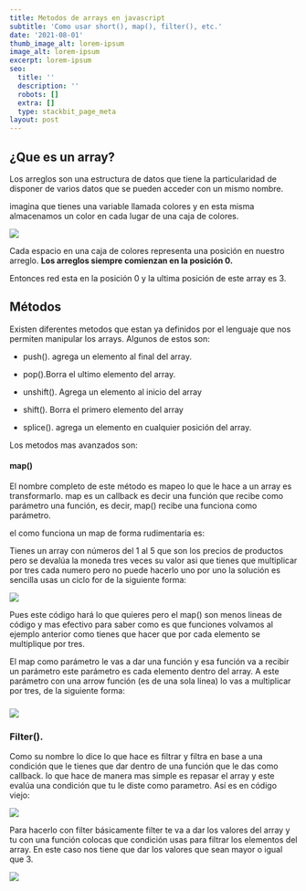 ```yaml
---
title: Metodos de arrays en javascript
subtitle: 'Como usar short(), map(), filter(), etc.'
date: '2021-08-01'
thumb_image_alt: lorem-ipsum
image_alt: lorem-ipsum
excerpt: lorem-ipsum
seo:
  title: ''
  description: ''
  robots: []
  extra: []
  type: stackbit_page_meta
layout: post
---
```

## ¿Que es un array?

Los arreglos son una estructura de datos que tiene la particularidad de disponer de varios datos que se pueden acceder con un mismo nombre.

imagina que tienes una variable llamada  colores y en esta misma almacenamos un color en cada lugar de una caja de colores.

![](/images/code.png)

Cada espacio en una caja de colores representa una posición en nuestro arreglo. **Los arreglos siempre comienzan en la posición 0.**

Entonces red esta en la posición 0 y la ultima posición de este array es 3.

## Métodos

Existen diferentes metodos que estan ya definidos por el lenguaje que nos permiten manipular los arrays. Algunos de estos son:

*   push(). agrega un elemento al final del array.

*   pop().Borra el ultimo elemento del array.

*   unshift(). Agrega un elemento al inicio del array

*   shift(). Borra el primero elemento del array

*   splice(). agrega un elemento en cualquier posición del array.

Los metodos mas avanzados son:

#### map()

El nombre completo de este método es mapeo lo que le hace a un array es transformarlo. map es un callback es decir una función que recibe como parámetro una función, es decir, map() recibe una funciona como parámetro.

el como funciona un map de forma rudimentaria es:

Tienes un array con números del 1 al 5 que son los precios de productos pero se devalúa la moneda tres veces su valor asi que tienes que multiplicar por tres cada numero pero no puede hacerlo uno por uno la solución es sencilla usas un ciclo for de la siguiente forma:

![](/images/caring-saturn.png)

Pues este código hará lo que quieres pero el map() son menos lineas de código y mas efectivo para saber como es que funciones volvamos al ejemplo anterior como tienes que hacer que por cada elemento se multiplique por tres.

El map como parámetro le vas a dar una función y esa función  va a recibir un parámetro este parámetro es cada elemento dentro del array. A este parámetro con una arrow función (es de una sola linea) lo vas a multiplicar por tres, de la siguiente forma:

### ![](/images/code\(3\).png)

### Filter().

Como su nombre lo dice lo que hace es filtrar y filtra en base a una condición que le tienes que dar dentro de una función que le das como callback. lo que hace de manera mas simple es repasar el array y este evalúa una condición que tu le diste como parametro. Así es en código viejo:

![](/images/code\(4\).png)

Para hacerlo con filter básicamente filter te va a dar los valores del array y tu con una función colocas que condición usas para filtrar los elementos del array. En este caso nos tiene que dar los valores que sean mayor o igual que 3.

![](/images/code\(5\).png)
